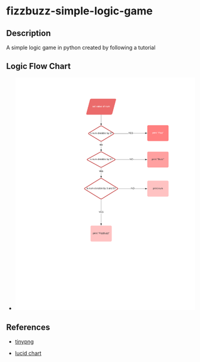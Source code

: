 # fizzbuzz-simple-logic-game

## Description

A simple logic game in python created by following a tutorial

## Logic Flow Chart

- ![logic flow chart](assets/images/logic_flowchart_tiny.png)

## References

- [tinypng](https://tinypng.com/)

- [lucid chart](https://www.lucidchart.com)